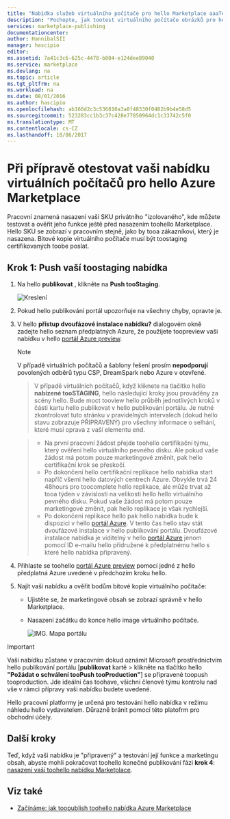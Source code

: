 ```yaml
---
title: "Nabídka služeb virtuálního počítače pro hello Marketplace aaaTest | Microsoft Docs"
description: "Pochopte, jak tootest virtuálního počítače obrázků pro hello Azure Marketplace."
services: marketplace-publishing
documentationcenter: 
author: HannibalSII
manager: hascipio
editor: 
ms.assetid: 7a41c3c6-625c-4478-b804-e124dee89040
ms.service: marketplace
ms.devlang: na
ms.topic: article
ms.tgt_pltfrm: na
ms.workload: na
ms.date: 08/01/2016
ms.author: hascipio
ms.openlocfilehash: ab166d2c3c536810a3a8f48330f0482b9b4e58d5
ms.sourcegitcommit: 523283cc1b3c37c428e77850964dc1c33742c5f0
ms.translationtype: MT
ms.contentlocale: cs-CZ
ms.lasthandoff: 10/06/2017
---
```

# <a name="test-your-vm-offer-for-hello-azure-marketplace-in-staging"></a>Při přípravě otestovat vaši nabídku virtuálních počítačů pro hello Azure Marketplace
Pracovní znamená nasazení vaší SKU privátního "izolovaného", kde můžete testovat a ověřit jeho funkce ještě před nasazením toohello Marketplace. Hello SKU se zobrazí v pracovním stejně, jako by tooa zákazníkovi, který je nasazena. Bitové kopie virtuálního počítače musí být toostaging certifikovaných toobe poslat.

## <a name="step-1-push-your-offer-toostaging"></a>Krok 1: Push vaší toostaging nabídka
1. Na hello **publikovat** , klikněte na **Push tooStaging**.
   
    ![Kreslení](media/marketplace-publishing-vm-image-test-in-staging/vm-image-push-to-staging.png)
2. Pokud hello publikování portál upozorňuje na všechny chyby, opravte je.
3. V hello **přístup dvoufázové instalace nabídku?** dialogovém okně zadejte hello seznam předplatných Azure, že použijete toopreview vaši nabídku v hello [portál Azure preview](https://portal.azure.com).
   
   > [!NOTE]
   > V případě virtuálních počítačů a šablony řešení prosím **nepodporují** povolených odběrů typu CSP, DreamSpark nebo Azure v otevřené.
   > 
   > 

    > V případě virtuálních počítačů, když kliknete na tlačítko hello **nabízené tooSTAGING**, hello následující kroky jsou prováděny za scény hello. Bude moct tooview hello průběh jednotlivých kroků v části kartu hello publikovat v hello publikování portálu. Je nutné zkontrolovat tuto stránku v pravidelných intervalech (dokud hello stavu zobrazuje PŘIPRAVENÝ) pro všechny informace o selhání, které musí oprava z vaší elementu end.

    > - Na první pracovní žádost přejde toohello certifikační týmu, který ověření hello virtuálního pevného disku. Ale pokud vaše žádost má potom pouze marketingové změnit, pak hello certifikační krok se přeskočí.
    > - Po dokončení hello certifikační replikace hello nabídka start napříč všemi hello datových centrech Azure. Obvykle trvá 24 48hours pro toocomplete hello replikace, ale může trvat až tooa týden v závislosti na velikosti hello hello virtuálního pevného disku. Pokud vaše žádost má potom pouze marketingové změnit, pak hello replikace je však rychlejší.
    > - Po dokončení replikace hello pak hello nabídka bude k dispozici v hello [portál Azure](http:/portal.azure.com). V tento čas hello stav stát dvoufázové instalace v hello publikování portálu. Dvoufázové instalace nabídka je viditelný v hello [portál Azure](http:/portal.azure.com) jenom pomocí ID e-mailu hello přidružené k předplatnému hello s které hello nabídka připravený.

1. Přihlaste se toohello [portál Azure preview](https://portal.azure.com) pomocí jedné z hello předplatná Azure uvedené v předchozím kroku hello.
2. Najít vaši nabídku a ověřit bodům bitové kopie virtuálního počítače:
   
   * Ujistěte se, že marketingové obsah se zobrazí správně v hello Marketplace.
   * Nasazení začátku do konce hello image virtuálního počítače.
     
      ![IMG. Mapa portálu](media/marketplace-publishing-push-to-staging/pubportal-mapping-azure-portal.jpg)

> [!IMPORTANT]
> Vaši nabídku zůstane v pracovním dokud oznámit Microsoft prostřednictvím hello publikování portálu [**publikovat** kartě > klikněte na tlačítko hello **"Požádat o schválení tooPush tooProduction"**] se připravené toopush tooproduction. Jde ideální čas toohave, všichni členové týmu kontrolu nad vše v rámci přípravy vaši nabídku budete uvedené.
> 
> Hello pracovní platformy je určená pro testování hello nabídka v režimu náhledu hello vydavatelem. Důrazně bránit pomocí této platofrm pro obchodní účely.
> 
> 

## <a name="next-steps"></a>Další kroky
Teď, když vaši nabídku je "připravený" a testování její funkce a marketingu obsah, abyste mohli pokračovat toohello konečné publikování fázi **krok 4**: [nasazení vaší toohello nabídku Marketplace](marketplace-publishing-push-to-production.md).

## <a name="see-also"></a>Viz také
* [Začínáme: jak toopublish toohello nabídka Azure Marketplace](marketplace-publishing-getting-started.md)

